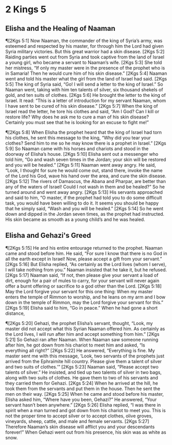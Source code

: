 # 2 Kings 5

## Elisha and the Healing of Naaman
¶[2Kgs 5:1] Now Naaman, the commander of the king of Syria’s army, was esteemed and respected by his master, for through him the Lord had given Syria military victories. But this great warrior had a skin disease.
[2Kgs 5:2] Raiding parties went out from Syria and took captive from the land of Israel a young girl, who became a servant to Naaman’s wife.
[2Kgs 5:3] She told her mistress, “If only my master were in the presence of the prophet who is in Samaria! Then he would cure him of his skin disease.”
[2Kgs 5:4] Naaman went and told his master what the girl from the land of Israel had said.
[2Kgs 5:5] The king of Syria said, “Go! I will send a letter to the king of Israel.” So Naaman went, taking with him ten talents of silver, six thousand shekels of gold, and ten suits of clothes.
[2Kgs 5:6] He brought the letter to the king of Israel. It read: “This is a letter of introduction for my servant Naaman, whom I have sent to be cured of his skin disease.”
[2Kgs 5:7] When the king of Israel read the letter, he tore his clothes and said, “Am I God? Can I kill or restore life? Why does he ask me to cure a man of his skin disease? Certainly you must see that he is looking for an excuse to fight me!”

¶[2Kgs 5:8] When Elisha the prophet heard that the king of Israel had torn his clothes, he sent this message to the king, “Why did you tear your clothes? Send him to me so he may know there is a prophet in Israel.”
[2Kgs 5:9] So Naaman came with his horses and chariots and stood in the doorway of Elisha’s house.
[2Kgs 5:10] Elisha sent out a messenger who told him, “Go and wash seven times in the Jordan; your skin will be restored and you will be healed.”
[2Kgs 5:11] Naaman went away angry. He said, “Look, I thought for sure he would come out, stand there, invoke the name of the Lord his God, wave his hand over the area, and cure the skin disease.
[2Kgs 5:12] The rivers of Damascus, the Abana and Pharpar, are better than any of the waters of Israel! Could I not wash in them and be healed?” So he turned around and went away angry.
[2Kgs 5:13] His servants approached and said to him, “O master, if the prophet had told you to do some difficult task, you would have been willing to do it. It seems you should be happy that he simply said, “Wash and you will be healed.”
[2Kgs 5:14] So he went down and dipped in the Jordan seven times, as the prophet had instructed. His skin became as smooth as a young child’s and he was healed.

## Elisha and Gehazi's Greed
¶[2Kgs 5:15] He and his entire entourage returned to the prophet. Naaman came and stood before him. He said, “For sure I know that there is no God in all the earth except in Israel! Now, please accept a gift from your servant.”
[2Kgs 5:16] But Elisha replied, “As certainly as the Lord lives (whom I serve), I will take nothing from you.” Naaman insisted that he take it, but he refused.
[2Kgs 5:17] Naaman said, “If not, then please give your servant a load of dirt, enough for a pair of mules to carry, for your servant will never again offer a burnt offering or sacrifice to a god other than the Lord.
[2Kgs 5:18] May the Lord forgive your servant for this one thing: When my master enters the temple of Rimmon to worship, and he leans on my arm and I bow down in the temple of Rimmon, may the Lord forgive your servant for this.”
[2Kgs 5:19] Elisha said to him, “Go in peace.” When he had gone a short distance,

¶[2Kgs 5:20] Gehazi, the prophet Elisha’s servant, thought, “Look, my master did not accept what this Syrian Naaman offered him. As certainly as the Lord lives, I will run after him and accept something from him.”
[2Kgs 5:21] So Gehazi ran after Naaman. When Naaman saw someone running after him, he got down from his chariot to meet him and asked, “Is everything all right?”
[2Kgs 5:22] He answered, “Everything is fine. My master sent me with this message, ‘Look, two servants of the prophets just arrived from the Ephraimite hill country. Please give them a talent of silver and two suits of clothes.’”
[2Kgs 5:23] Naaman said, “Please accept two talents of silver.” He insisted, and tied up two talents of silver in two bags, along with two suits of clothes. He gave them to two of his servants and they carried them for Gehazi.
[2Kgs 5:24] When he arrived at the hill, he took them from the servants and put them in the house. Then he sent the men on their way.
[2Kgs 5:25] When he came and stood before his master, Elisha asked him, “Where have you been, Gehazi?” He answered, “Your servant hasn’t been anywhere.”
[2Kgs 5:26] Elisha replied, “I was there in spirit when a man turned and got down from his chariot to meet you. This is not the proper time to accept silver or to accept clothes, olive groves, vineyards, sheep, cattle, and male and female servants.
[2Kgs 5:27] Therefore Naaman’s skin disease will afflict you and your descendants forever!” When Gehazi went out from his presence, his skin was as white as snow.
